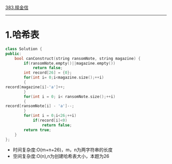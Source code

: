 [383.赎金信](https://leetcode-cn.com/problems/ransom-note/)

***

# 1.哈希表

```cpp
class Solution {
public:
    bool canConstruct(string ransomNote, string magazine) {
        if(ransomNote.empty()||magazine.empty())
            return false;
        int record[26] = {0};
        for(int i= 0;i<magazine.size();++i)
        {
record[magazine[i]-'a']++;
        }
        for(int i = 0; i< ransomNote.size();++i)
        {
record[ransomNote[i] - 'a']--;
        }
        for(int i = 0;i<26;++i)
            if(record[i]<0)
                return false;
        return true;
    }
};
```

- 时间复杂度:O(m+n+26)，m，n为两字符串的长度
- 空间复杂度:O(n),n为创建哈希表大小，本题为26
